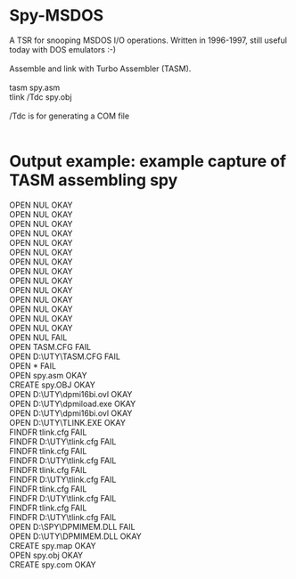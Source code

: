 # Spy-MSDOS
A TSR for snooping MSDOS I/O operations. Written in 1996-1997, still useful today with DOS emulators :-)<br />
<br />
Assemble and link with Turbo Assembler (TASM).<br />
<br />
tasm spy.asm<br />
tlink /Tdc spy.obj<br />
<br />
/Tdc is for generating a COM file<br />
<br />
# Output example: example capture of TASM assembling spy
OPEN   NUL OKAY<br />
OPEN   NUL OKAY<br />
OPEN   NUL OKAY<br />
OPEN   NUL OKAY<br />
OPEN   NUL OKAY<br />
OPEN   NUL OKAY<br />
OPEN   NUL OKAY<br />
OPEN   NUL OKAY<br />
OPEN   NUL OKAY<br />
OPEN   NUL OKAY<br />
OPEN   NUL OKAY<br />
OPEN   NUL OKAY<br />
OPEN   NUL OKAY<br />
OPEN   NUL OKAY<br />
OPEN   NUL FAIL<br />
OPEN   TASM.CFG FAIL<br />
OPEN   D:\UTY\TASM.CFG FAIL<br />
OPEN   * FAIL<br />
OPEN   spy.asm OKAY<br />
CREATE spy.OBJ OKAY<br />
OPEN   D:\UTY\dpmi16bi.ovl OKAY<br />
OPEN   D:\UTY\dpmiload.exe OKAY<br />
OPEN   D:\UTY\dpmi16bi.ovl OKAY<br />
OPEN   D:\UTY\TLINK.EXE OKAY<br />
FINDFR tlink.cfg FAIL<br />
FINDFR D:\UTY\tlink.cfg FAIL<br />
FINDFR tlink.cfg FAIL<br />
FINDFR D:\UTY\tlink.cfg FAIL<br />
FINDFR tlink.cfg FAIL<br />
FINDFR D:\UTY\tlink.cfg FAIL<br />
FINDFR tlink.cfg FAIL<br />
FINDFR D:\UTY\tlink.cfg FAIL<br />
FINDFR tlink.cfg FAIL<br />
FINDFR D:\UTY\tlink.cfg FAIL<br />
OPEN   D:\SPY\DPMIMEM.DLL FAIL<br />
OPEN   D:\UTY\DPMIMEM.DLL OKAY<br />
CREATE spy.map OKAY<br />
OPEN   spy.obj OKAY<br />
CREATE spy.com OKAY<br />